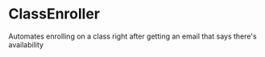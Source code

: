 # ClassEnroller
Automates enrolling on a class right after getting an email that says there's availability
